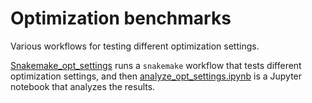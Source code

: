 # Optimization benchmarks

Various workflows for testing different optimization settings.

[Snakemake_opt_settings](Snakemake_opt_settings) runs a ``snakemake`` workflow that tests different optimization settings, and then [analyze_opt_settings.ipynb](analyze_opt_settings.ipynb) is a Jupyter notebook that analyzes the results.
